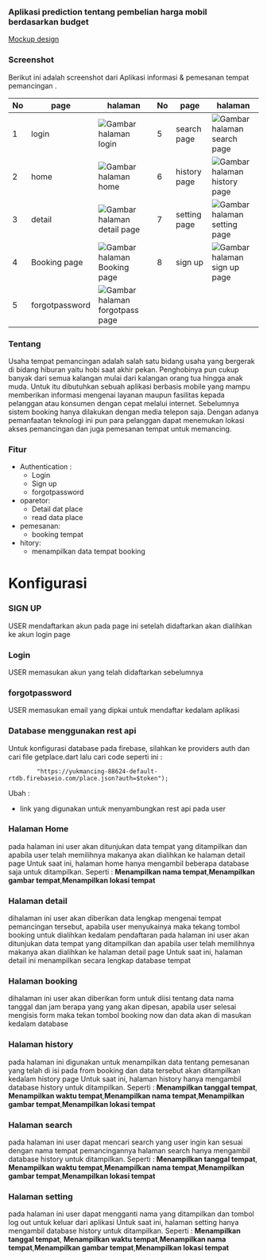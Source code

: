 ### Aplikasi prediction tentang pembelian harga mobil berdasarkan budget 

[Mockup design](https://www.figma.com/file/2qKjV89j5jGLPjwMq60wDL/Ui-kuy-mancing?fuid=894805675517878148)

### Screenshot
Berikut ini adalah screenshot dari Aplikasi informasi & pemesanan tempat pemancingan . 

| No 	| page    	| halaman 	|  No 	| page    	| halaman 	|
|----	|----------	|----------	|----	|----------	|----------	|
| 1  	| login  	| ![Gambar halaman login](https://i.imgur.com/xC3QnvK.jpg)| 5  	|  search page 	| ![Gambar halaman search page](https://i.imgur.com/FOp30IQ.jpg)  	
| 2  	| home 	| ![Gambar halaman home](https://i.imgur.com/Xeyhaiy.jpg)	|  6  	| history page 	| ![Gambar halaman history page](https://i.imgur.com/QVCkAsJ.jpg)	|
| 3  	| detail  	|![Gambar halaman detail page](https://i.imgur.com/wY0KDZg.jpg)|  7  	| setting page 	|![Gambar halaman setting page](https://i.imgur.com/HDAP0f8.jpg)	|
| 4  	|  Booking page 	|![Gambar halaman Booking page](https://i.imgur.com/P7Pxl0S.jpg)|  8 	| sign up 	|![Gambar halaman sign up page](https://i.imgur.com/p1SOq77.jpg)	|
| 5  	|  forgotpassword 	|![Gambar halaman forgotpass page](https://i.imgur.com/iEBwrqX.jpg)|  

### Tentang
  Usaha tempat pemancingan adalah salah satu bidang usaha yang bergerak di bidang hiburan yaitu hobi saat akhir pekan. Penghobinya pun cukup banyak dari semua kalangan mulai dari kalangan orang tua hingga anak muda. Untuk itu dibutuhkan sebuah aplikasi berbasis mobile yang mampu memberikan informasi mengenai layanan maupun fasilitas kepada pelanggan atau konsumen dengan cepat melalui internet. Sebelumnya sistem booking hanya dilakukan dengan media telepon saja. Dengan adanya pemanfaatan teknologi ini pun para pelanggan dapat menemukan lokasi akses pemancingan dan juga pemesanan tempat untuk memancing.

### Fitur
- Authentication :
    - Login
    - Sign up
    - forgotpassword
- oparetor:
    - Detail dat place
    - read data place 
- pemesanan:
    - booking tempat
- hitory:
    - menampilkan data tempat booking

# Konfigurasi

### SIGN UP 
  USER mendaftarkan akun pada page ini setelah didaftarkan akan dialihkan ke akun login page 
### Login
  USER memasukan akun yang telah didaftarkan sebelumnya 
### forgotpassword
  USER memasukan email yang dipkai untuk mendaftar kedalam aplikasi
  
### Database menggunakan rest api
Untuk konfigurasi database pada firebase, silahkan ke providers auth dan cari file getplace.dart lalu cari code seperti ini :
``` Uri url = Uri.parse(
        "https://yukmancing-88624-default-rtdb.firebaseio.com/place.json?auth=$token");
```
Ubah :
- link yang digunakan untuk menyambungkan rest api pada user 

### Halaman Home
pada halaman ini user akan ditunjukan data tempat yang ditampilkan dan apabila user telah memilihnya makanya akan dialihkan ke halaman detail page 
Untuk saat ini, halaman home hanya mengambil beberapa database saja untuk ditampilkan. Seperti :
**Menampilkan nama tempat**,**Menampilkan gambar tempat**,**Menampilkan lokasi tempat**

### Halaman detail 
dihalaman ini user akan diberikan data lengkap mengenai tempat pemancingan tersebut, apabila user menyukainya maka tekang tombol booking untuk dialihkan kedalam pendaftaran 
pada halaman ini user akan ditunjukan data tempat yang ditampilkan dan apabila user telah memilihnya makanya akan dialihkan ke halaman detail page 
Untuk saat ini, halaman detail ini menampilkan secara lengkap database tempat

### Halaman booking 
dihalaman ini user akan diberikan form untuk diisi tentang data nama tanggal dan jam berapa yang yang akan dipesan, apabila user selesai mengisis form maka tekan tombol booking now dan data akan di masukan kedalam database 

### Halaman history
pada halaman ini digunakan untuk menampilkan data tentang pemesanan yang telah di isi pada from booking dan data tersebut akan ditampilkan kedalam history page
Untuk saat ini, halaman history hanya mengambil database history untuk ditampilkan. Seperti :
**Menampilkan tanggal tempat**, **Menampilkan waktu tempat**,**Menampilkan nama tempat**,**Menampilkan gambar tempat**,**Menampilkan lokasi tempat**

### Halaman search
pada halaman ini user dapat mencari search yang user ingin kan sesuai dengan nama tempat pemancingannya
halaman search hanya mengambil database history untuk ditampilkan. Seperti :
**Menampilkan tanggal tempat**, **Menampilkan waktu tempat**,**Menampilkan nama tempat**,**Menampilkan gambar tempat**,**Menampilkan lokasi tempat**

### Halaman setting 
pada halaman ini user dapat mengganti nama yang ditampilkan dan tombol log out untuk keluar dari aplikasi
Untuk saat ini, halaman setting hanya mengambil database history untuk ditampilkan. Seperti :
**Menampilkan tanggal tempat**, **Menampilkan waktu tempat**,**Menampilkan nama tempat**,**Menampilkan gambar tempat**,**Menampilkan lokasi tempat**
